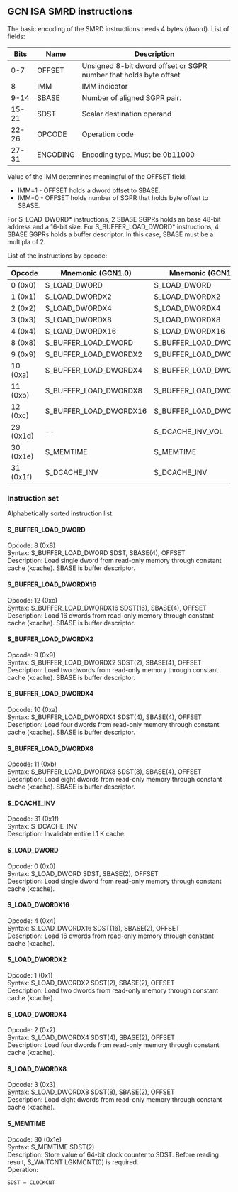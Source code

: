 ## GCN ISA SMRD instructions

The basic encoding of the SMRD instructions needs 4 bytes (dword). List of fields:

Bits  | Name     | Description
------|----------|------------------------------
0-7   | OFFSET   | Unsigned 8-bit dword offset or SGPR number that holds byte offset
8     | IMM      | IMM indicator
9-14  | SBASE    | Number of aligned SGPR pair.
15-21 | SDST     | Scalar destination operand
22-26 | OPCODE   | Operation code
27-31 | ENCODING | Encoding type. Must be 0b11000

Value of the IMM determines meaningful of the OFFSET field:

* IMM=1 - OFFSET holds a dword offset to SBASE.
* IMM=0 - OFFSET holds number of SGPR that holds byte offset to SBASE.

For S_LOAD_DWORD* instructions, 2 SBASE SGPRs holds an base 48-bit address and a
16-bit size.
For S_BUFFER_LOAD_DWORD* instructions, 4 SBASE SGPRs holds a buffer descriptor.
In this case, SBASE must be a multipla of 2.

List of the instructions by opcode:

 Opcode     | Mnemonic (GCN1.0)        | Mnemonic (GCN1.0)
------------|--------------------------|--------------------------
 0 (0x0)    | S_LOAD_DWORD             | S_LOAD_DWORD
 1 (0x1)    | S_LOAD_DWORDX2           | S_LOAD_DWORDX2
 2 (0x2)    | S_LOAD_DWORDX4           | S_LOAD_DWORDX4
 3 (0x3)    | S_LOAD_DWORDX8           | S_LOAD_DWORDX8
 4 (0x4)    | S_LOAD_DWORDX16          | S_LOAD_DWORDX16
 8 (0x8)    | S_BUFFER_LOAD_DWORD      | S_BUFFER_LOAD_DWORD
 9 (0x9)    | S_BUFFER_LOAD_DWORDX2    | S_BUFFER_LOAD_DWORDX2
 10 (0xa)   | S_BUFFER_LOAD_DWORDX4    | S_BUFFER_LOAD_DWORDX4
 11 (0xb)   | S_BUFFER_LOAD_DWORDX8    | S_BUFFER_LOAD_DWORDX8
 12 (0xc)   | S_BUFFER_LOAD_DWORDX16   | S_BUFFER_LOAD_DWORDX16
 29 (0x1d)  | --                       | S_DCACHE_INV_VOL
 30 (0x1e)  | S_MEMTIME                | S_MEMTIME
 31 (0x1f)  | S_DCACHE_INV             | S_DCACHE_INV

### Instruction set

Alphabetically sorted instruction list:

#### S_BUFFER_LOAD_DWORD

Opcode: 8 (0x8)  
Syntax: S_BUFFER_LOAD_DWORD SDST, SBASE(4), OFFSET  
Description: Load single dword from read-only memory through constant cache (kcache).
SBASE is buffer descriptor.

#### S_BUFFER_LOAD_DWORDX16

Opcode: 12 (0xc)  
Syntax: S_BUFFER_LOAD_DWORDX16 SDST(16), SBASE(4), OFFSET  
Description: Load 16 dwords from read-only memory through constant cache (kcache).
SBASE is buffer descriptor.

#### S_BUFFER_LOAD_DWORDX2

Opcode: 9 (0x9)  
Syntax: S_BUFFER_LOAD_DWORDX2 SDST(2), SBASE(4), OFFSET  
Description: Load two dwords from read-only memory through constant cache (kcache).
SBASE is buffer descriptor.

#### S_BUFFER_LOAD_DWORDX4

Opcode: 10 (0xa)  
Syntax: S_BUFFER_LOAD_DWORDX4 SDST(4), SBASE(4), OFFSET  
Description: Load four dwords from read-only memory through constant cache (kcache).
SBASE is buffer descriptor.

#### S_BUFFER_LOAD_DWORDX8

Opcode: 11 (0xb)  
Syntax: S_BUFFER_LOAD_DWORDX8 SDST(8), SBASE(4), OFFSET  
Description: Load eight dwords from read-only memory through constant cache (kcache).
SBASE is buffer descriptor.

#### S_DCACHE_INV

Opcode: 31 (0x1f)  
Syntax: S_DCACHE_INV  
Description: Invalidate entire L1 K cache.

#### S_LOAD_DWORD

Opcode: 0 (0x0)  
Syntax: S_LOAD_DWORD SDST, SBASE(2), OFFSET  
Description: Load single dword from read-only memory through constant cache (kcache).

#### S_LOAD_DWORDX16

Opcode: 4 (0x4)  
Syntax: S_LOAD_DWORDX16 SDST(16), SBASE(2), OFFSET  
Description: Load 16 dwords from read-only memory through constant cache (kcache).

#### S_LOAD_DWORDX2

Opcode: 1 (0x1)  
Syntax: S_LOAD_DWORDX2 SDST(2), SBASE(2), OFFSET  
Description: Load two dwords from read-only memory through constant cache (kcache).

#### S_LOAD_DWORDX4

Opcode: 2 (0x2)  
Syntax: S_LOAD_DWORDX4 SDST(4), SBASE(2), OFFSET  
Description: Load four dwords from read-only memory through constant cache (kcache).

#### S_LOAD_DWORDX8

Opcode: 3 (0x3)  
Syntax: S_LOAD_DWORDX8 SDST(8), SBASE(2), OFFSET  
Description: Load eight dwords from read-only memory through constant cache (kcache).

#### S_MEMTIME

Opcode: 30 (0x1e)  
Syntax: S_MEMTIME SDST(2)  
Description: Store value of 64-bit clock counter to SDST. Before reading result, S_WAITCNT
LGKMCNT(0) is required.  
Operation:  
```
SDST = CLOCKCNT
```
